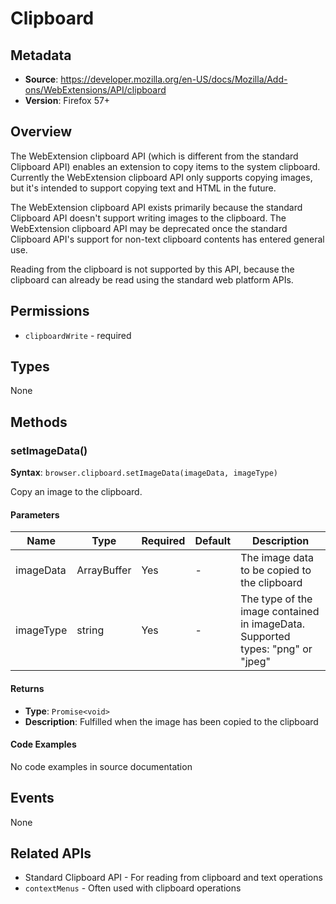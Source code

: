 # Clipboard

## Metadata
- **Source**: https://developer.mozilla.org/en-US/docs/Mozilla/Add-ons/WebExtensions/API/clipboard
- **Version**: Firefox 57+

## Overview
The WebExtension clipboard API (which is different from the standard Clipboard API) enables an extension to copy items to the system clipboard. Currently the WebExtension clipboard API only supports copying images, but it's intended to support copying text and HTML in the future.

The WebExtension clipboard API exists primarily because the standard Clipboard API doesn't support writing images to the clipboard. The WebExtension clipboard API may be deprecated once the standard Clipboard API's support for non-text clipboard contents has entered general use.

Reading from the clipboard is not supported by this API, because the clipboard can already be read using the standard web platform APIs.

## Permissions
- `clipboardWrite` - required

## Types
None

## Methods
### setImageData()
**Syntax**: `browser.clipboard.setImageData(imageData, imageType)`

Copy an image to the clipboard.

#### Parameters
| Name | Type | Required | Default | Description |
|------|------|----------|---------|-------------|
| imageData | ArrayBuffer | Yes | - | The image data to be copied to the clipboard |
| imageType | string | Yes | - | The type of the image contained in imageData. Supported types: "png" or "jpeg" |

#### Returns
- **Type**: `Promise<void>`
- **Description**: Fulfilled when the image has been copied to the clipboard

#### Code Examples
No code examples in source documentation

## Events
None

## Related APIs
- Standard Clipboard API - For reading from clipboard and text operations
- `contextMenus` - Often used with clipboard operations